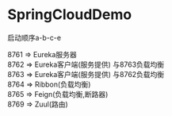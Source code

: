# SpringCloudDemo  
  
启动顺序a-b-c-e  
  
8761 => Eureka服务器  
8762 => Eureka客户端(服务提供) 与8763负载均衡  
8763 => Eureka客户端(服务提供) 与8762负载均衡  
8764 => Ribbon(负载均衡)  
8765 => Feign(负载均衡,断路器)  
8769 => Zuul(路由)  
